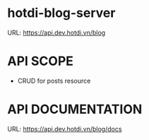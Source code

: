 # hotdi-blog-server
URL: https://api.dev.hotdi.vn/blog

# API SCOPE
* CRUD for posts resource

# API DOCUMENTATION
URL: https://api.dev.hotdi.vn/blog/docs
